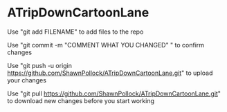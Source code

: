 # ATripDownCartoonLane


Use "git add FILENAME" to add files to the repo


Use "git commit -m "COMMENT WHAT YOU CHANGED" " to confirm changes


Use "git push -u origin https://github.com/ShawnPollock/ATripDownCartoonLane.git" to upload your changes


Use "git pull https://github.com/ShawnPollock/ATripDownCartoonLane.git" to download new changes before you start working

